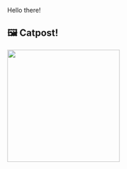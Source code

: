 Hello there!



## 🖼️ Catpost!

<sub>
    <img src="https://cdn2.thecatapi.com/images/d17.jpg" height="256">
</sub>

